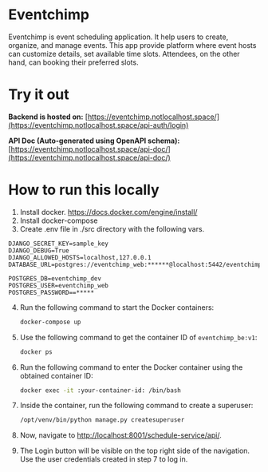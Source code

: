 # Eventchimp
Eventchimp is event scheduling application. It help users to create, organize, and manage events.
This app provide platform where event hosts can customize details, set available time slots.
Attendees, on the other hand, can booking their preferred slots.

# Try it out
**Backend is hosted on:** [https://eventchimp.notlocalhost.space/](https://eventchimp.notlocalhost.space/api-auth/login)

**API Doc (Auto-generated using OpenAPI schema):** [https://eventchimp.notlocalhost.space/api-doc/](https://eventchimp.notlocalhost.space/api-doc/)

# How to run this locally
1. Install docker. https://docs.docker.com/engine/install/
2. Install docker-compose
3. Create .env file in ./src directory with the following vars.
```
DJANGO_SECRET_KEY=sample_key
DJANGO_DEBUG=True
DJANGO_ALLOWED_HOSTS=localhost,127.0.0.1
DATABASE_URL=postgres://eventchimp_web:******@localhost:5442/eventchimp_dev

POSTGRES_DB=eventchimp_dev
POSTGRES_USER=eventchimp_web
POSTGRES_PASSWORD==*****
```
4. Run the following command to start the Docker containers:

    ```bash
    docker-compose up
    ```

5. Use the following command to get the container ID of `eventchimp_be:v1`:

    ```bash
    docker ps
    ```

6. Run the following command to enter the Docker container using the obtained container ID:

    ```bash
    docker exec -it :your-container-id: /bin/bash
    ```

7. Inside the container, run the following command to create a superuser:

    ```bash
    /opt/venv/bin/python manage.py createsuperuser
    ```

8. Now, navigate to [http://localhost:8001/schedule-service/api/](http://localhost:8001/schedule-service/api/).

6. The Login button will be visible on the top right side of the navigation. Use the user credentials created in step 7 to log in.
